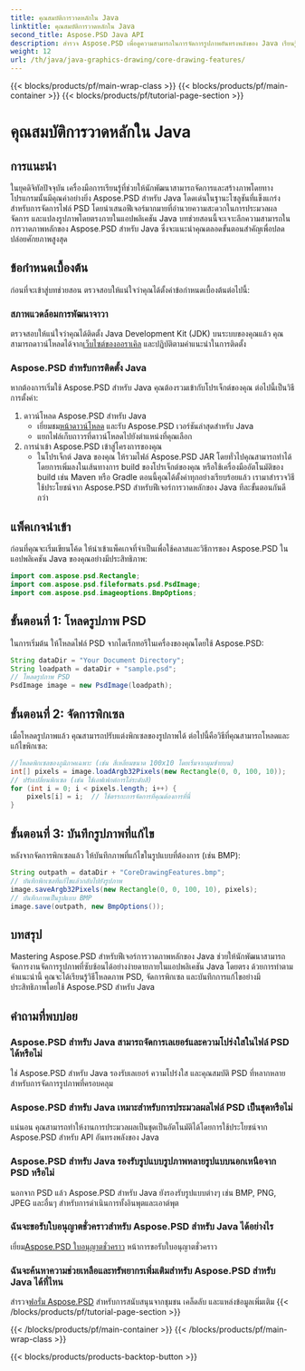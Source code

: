 ```yaml
---
title: คุณสมบัติการวาดหลักใน Java
linktitle: คุณสมบัติการวาดหลักใน Java
second_title: Aspose.PSD Java API
description: สำรวจ Aspose.PSD เพื่อดูความสามารถในการจัดการรูปภาพอันทรงพลังของ Java เรียนรู้วิธีโหลด จัดการ และบันทึกรูปภาพ PSD โดยทางโปรแกรม
weight: 12
url: /th/java/java-graphics-drawing/core-drawing-features/
---
```


{{< blocks/products/pf/main-wrap-class >}}
{{< blocks/products/pf/main-container >}}
{{< blocks/products/pf/tutorial-page-section >}}

# คุณสมบัติการวาดหลักใน Java

## การแนะนำ
ในยุคดิจิทัลปัจจุบัน เครื่องมือการเรียนรู้ที่ช่วยให้นักพัฒนาสามารถจัดการและสร้างภาพโดยทางโปรแกรมนั้นมีคุณค่าอย่างยิ่ง Aspose.PSD สำหรับ Java โดดเด่นในฐานะโซลูชันที่แข็งแกร่งสำหรับการจัดการไฟล์ PSD โดยนำเสนอฟีเจอร์มากมายที่อำนวยความสะดวกในการประมวลผล จัดการ และแปลงรูปภาพโดยตรงภายในแอปพลิเคชัน Java บทช่วยสอนนี้จะเจาะลึกความสามารถในการวาดภาพหลักของ Aspose.PSD สำหรับ Java ซึ่งจะแนะนำคุณตลอดขั้นตอนสำคัญเพื่อปลดปล่อยศักยภาพสูงสุด
## ข้อกำหนดเบื้องต้น
ก่อนที่จะเข้าสู่บทช่วยสอน ตรวจสอบให้แน่ใจว่าคุณได้ตั้งค่าข้อกำหนดเบื้องต้นต่อไปนี้:
### สภาพแวดล้อมการพัฒนาจาวา
 ตรวจสอบให้แน่ใจว่าคุณได้ติดตั้ง Java Development Kit (JDK) บนระบบของคุณแล้ว คุณสามารถดาวน์โหลดได้จาก[เว็บไซต์ของออราเคิล](https://www.oracle.com/java/technologies/javase-jdk11-downloads.html) และปฏิบัติตามคำแนะนำในการติดตั้ง
### Aspose.PSD สำหรับการติดตั้ง Java
หากต้องการเริ่มใช้ Aspose.PSD สำหรับ Java คุณต้องรวมเข้ากับโปรเจ็กต์ของคุณ ต่อไปนี้เป็นวิธีการตั้งค่า:
1. ดาวน์โหลด Aspose.PSD สำหรับ Java
   -  เยี่ยมชม[หน้าดาวน์โหลด](https://releases.aspose.com/psd/java/) และรับ Aspose.PSD เวอร์ชันล่าสุดสำหรับ Java
   - แยกไฟล์เก็บถาวรที่ดาวน์โหลดไปยังตำแหน่งที่คุณเลือก
2. การนำเข้า Aspose.PSD เข้าสู่โครงการของคุณ
   - ในโปรเจ็กต์ Java ของคุณ ให้รวมไฟล์ Aspose.PSD JAR โดยทั่วไปคุณสามารถทำได้โดยการเพิ่มลงในเส้นทางการ build ของโปรเจ็กต์ของคุณ หรือใช้เครื่องมืออัตโนมัติของ build เช่น Maven หรือ Gradle
ตอนนี้คุณได้ตั้งค่าทุกอย่างเรียบร้อยแล้ว เรามาสำรวจวิธีใช้ประโยชน์จาก Aspose.PSD สำหรับฟีเจอร์การวาดหลักของ Java ทีละขั้นตอนกันดีกว่า
## แพ็คเกจนำเข้า
ก่อนที่คุณจะเริ่มเขียนโค้ด ให้นำเข้าแพ็คเกจที่จำเป็นเพื่อใช้คลาสและวิธีการของ Aspose.PSD ในแอปพลิเคชัน Java ของคุณอย่างมีประสิทธิภาพ:
```java
import com.aspose.psd.Rectangle;
import com.aspose.psd.fileformats.psd.PsdImage;
import com.aspose.psd.imageoptions.BmpOptions;
```
## ขั้นตอนที่ 1: โหลดรูปภาพ PSD
ในการเริ่มต้น ให้โหลดไฟล์ PSD จากไดเร็กทอรีในเครื่องของคุณโดยใช้ Aspose.PSD:
```java
String dataDir = "Your Document Directory";
String loadpath = dataDir + "sample.psd";
// โหลดรูปภาพ PSD
PsdImage image = new PsdImage(loadpath);
```
## ขั้นตอนที่ 2: จัดการพิกเซล
เมื่อโหลดรูปภาพแล้ว คุณสามารถปรับแต่งพิกเซลของรูปภาพได้ ต่อไปนี้คือวิธีที่คุณสามารถโหลดและแก้ไขพิกเซล:
```java
//โหลดพิกเซลของภูมิภาคเฉพาะ (เช่น สี่เหลี่ยมขนาด 100x10 โดยเริ่มจากมุมซ้ายบน)
int[] pixels = image.loadArgb32Pixels(new Rectangle(0, 0, 100, 10));
// ปรับเปลี่ยนพิกเซล (เช่น ใช้เอฟเฟกต์การไล่ระดับสี)
for (int i = 0; i < pixels.length; i++) {
    pixels[i] = i;  // ใช้ตรรกะการจัดการที่คุณต้องการที่นี่
}
```
## ขั้นตอนที่ 3: บันทึกรูปภาพที่แก้ไข
หลังจากจัดการพิกเซลแล้ว ให้บันทึกภาพที่แก้ไขในรูปแบบที่ต้องการ (เช่น BMP):
```java
String outpath = dataDir + "CoreDrawingFeatures.bmp";
// บันทึกพิกเซลที่แก้ไขแล้วกลับไปยังรูปภาพ
image.saveArgb32Pixels(new Rectangle(0, 0, 100, 10), pixels);
// บันทึกภาพเป็นรูปแบบ BMP
image.save(outpath, new BmpOptions());
```

## บทสรุป
Mastering Aspose.PSD สำหรับฟีเจอร์การวาดภาพหลักของ Java ช่วยให้นักพัฒนาสามารถจัดการงานจัดการรูปภาพที่ซับซ้อนได้อย่างง่ายดายภายในแอปพลิเคชัน Java โดยตรง ด้วยการทำตามคำแนะนำนี้ คุณจะได้เรียนรู้วิธีโหลดภาพ PSD, จัดการพิกเซล และบันทึกการแก้ไขอย่างมีประสิทธิภาพโดยใช้ Aspose.PSD สำหรับ Java
## คำถามที่พบบ่อย
### Aspose.PSD สำหรับ Java สามารถจัดการเลเยอร์และความโปร่งใสในไฟล์ PSD ได้หรือไม่
ใช่ Aspose.PSD สำหรับ Java รองรับเลเยอร์ ความโปร่งใส และคุณสมบัติ PSD ที่หลากหลายสำหรับการจัดการรูปภาพที่ครอบคลุม
### Aspose.PSD สำหรับ Java เหมาะสำหรับการประมวลผลไฟล์ PSD เป็นชุดหรือไม่
แน่นอน คุณสามารถทำให้งานการประมวลผลเป็นชุดเป็นอัตโนมัติได้โดยการใช้ประโยชน์จาก Aspose.PSD สำหรับ API อันทรงพลังของ Java
### Aspose.PSD สำหรับ Java รองรับรูปแบบรูปภาพหลายรูปแบบนอกเหนือจาก PSD หรือไม่
นอกจาก PSD แล้ว Aspose.PSD สำหรับ Java ยังรองรับรูปแบบต่างๆ เช่น BMP, PNG, JPEG และอื่นๆ สำหรับการดำเนินการทั้งอินพุตและเอาต์พุต
### ฉันจะขอรับใบอนุญาตชั่วคราวสำหรับ Aspose.PSD สำหรับ Java ได้อย่างไร
 เยี่ยม[Aspose.PSD ใบอนุญาตชั่วคราว](https://purchase.aspose.com/temporary-license/) หน้าการขอรับใบอนุญาตชั่วคราว
### ฉันจะค้นหาความช่วยเหลือและทรัพยากรเพิ่มเติมสำหรับ Aspose.PSD สำหรับ Java ได้ที่ไหน
 สำรวจ[ฟอรั่ม Aspose.PSD](https://forum.aspose.com/c/psd/34) สำหรับการสนับสนุนจากชุมชน เคล็ดลับ และแหล่งข้อมูลเพิ่มเติม
{{< /blocks/products/pf/tutorial-page-section >}}

{{< /blocks/products/pf/main-container >}}
{{< /blocks/products/pf/main-wrap-class >}}

{{< blocks/products/products-backtop-button >}}
